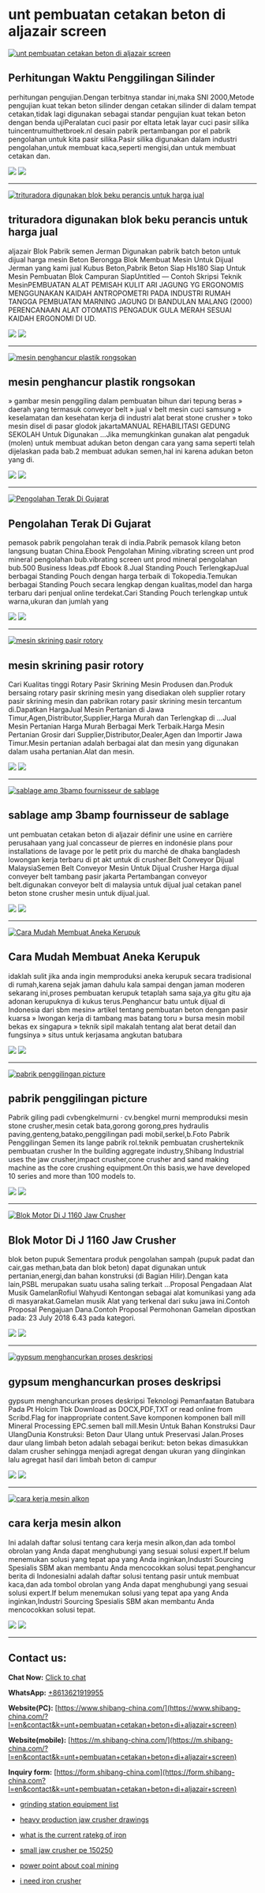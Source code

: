 # unt pembuatan cetakan beton di aljazair screen

<a href="https://swt.shibang-china.com/?l=en&img&k=unt+pembuatan+cetakan+beton+di+aljazair+screen" target="_blank">![unt pembuatan cetakan beton di aljazair screen](http://static.shibang-china.com/all-800x300/912.jpg)</a>

## Perhitungan Waktu Penggilingan Silinder
perhitungan pengujian.Dengan terbitnya standar ini,maka SNI 2000,Metode pengujian kuat tekan beton silinder dengan cetakan silinder di dalam tempat cetakan,tidak lagi digunakan sebagai standar pengujian kuat tekan beton dengan benda ujiPeralatan cuci pasir por eltata letak layar cuci pasir silika tuincentrumuithetbroek.nl desain pabrik pertambangan por el pabrik pengolahan untuk kita pasir silika.Pasir silika digunakan dalam industri pengolahan,untuk membuat kaca,seperti mengisi,dan untuk membuat cetakan dan.


<a href="https://whatsapp.shibangsoft.com/WhatsApp.php" target="_blank" title="WhatsApp">![](http://static.shibang-china.com/icon/whatsapp.png)</a> <a href="https://swt.shibang-china.com/?l=en&icon&k=unt+pembuatan+cetakan+beton+di+aljazair+screen" target="_blank">![](http://static.shibang-china.com/icon/chat-en.png)</a>

---

<a href="https://swt.shibang-china.com/?l=en&img&k=unt+pembuatan+cetakan+beton+di+aljazair+screen" target="_blank">![trituradora digunakan blok beku perancis untuk harga jual](http://static.shibang-china.com/all-800x300/232.jpg)</a>

## trituradora digunakan blok beku perancis untuk harga jual
aljazair Blok Pabrik semen Jerman Digunakan pabrik batch beton untuk dijual harga mesin Beton Berongga Blok Membuat Mesin Untuk Dijual Jerman yang kami jual Kubus Beton,Pabrik Beton Siap Hls180 Siap Untuk Mesin Pembuatan Blok Campuran SiapUntitled — Contoh Skripsi Teknik MesinPEMBUATAN ALAT PEMISAH KULIT ARI JAGUNG YG ERGONOMIS MENGGUNAKAN KAIDAH ANTROPOMETRI PADA INDUSTRI RUMAH TANGGA PEMBUATAN MARNING JAGUNG DI BANDULAN MALANG (2000) PERENCANAAN ALAT OTOMATIS PENGADUK GULA MERAH SESUAI KAIDAH ERGONOMI DI UD.


<a href="https://whatsapp.shibangsoft.com/WhatsApp.php" target="_blank" title="WhatsApp">![](http://static.shibang-china.com/icon/whatsapp.png)</a> <a href="https://swt.shibang-china.com/?l=en&icon&k=unt+pembuatan+cetakan+beton+di+aljazair+screen" target="_blank">![](http://static.shibang-china.com/icon/chat-en.png)</a>

---

<a href="https://swt.shibang-china.com/?l=en&img&k=unt+pembuatan+cetakan+beton+di+aljazair+screen" target="_blank">![mesin penghancur plastik rongsokan](http://static.shibang-china.com/all-800x300/443.jpg)</a>

## mesin penghancur plastik rongsokan
&#187; gambar mesin penggiling dalam pembuatan bihun dari tepung beras &#187; daerah yang termasuk conveyor belt &#187; jual v belt mesin cuci samsung &#187; keselamatan dan kesehatan kerja di industri alat berat stone crusher &#187; toko mesin disel di pasar glodok jakartaMANUAL REHABILITASI GEDUNG SEKOLAH Untuk Digunakan …Jika memungkinkan gunakan alat pengaduk (molen) untuk membuat adukan beton dengan cara yang sama seperti telah dijelaskan pada bab.2 membuat adukan semen,hal ini karena adukan beton yang di.


<a href="https://whatsapp.shibangsoft.com/WhatsApp.php" target="_blank" title="WhatsApp">![](http://static.shibang-china.com/icon/whatsapp.png)</a> <a href="https://swt.shibang-china.com/?l=en&icon&k=unt+pembuatan+cetakan+beton+di+aljazair+screen" target="_blank">![](http://static.shibang-china.com/icon/chat-en.png)</a>

---

<a href="https://swt.shibang-china.com/?l=en&img&k=unt+pembuatan+cetakan+beton+di+aljazair+screen" target="_blank">![Pengolahan Terak Di Gujarat](http://static.shibang-china.com/all-800x300/151.jpg)</a>

## Pengolahan Terak Di Gujarat
pemasok pabrik pengolahan terak di india.Pabrik pemasok kilang beton langsung buatan China.Ebook Pengolahan Mining.vibrating screen unt prod mineral pengolahan bub.vibrating screen unt prod mineral pengolahan bub.500 Business Ideas.pdf Ebook 8.Jual Standing Pouch TerlengkapJual berbagai Standing Pouch dengan harga terbaik di Tokopedia.Temukan berbagai Standing Pouch secara lengkap dengan kualitas,model dan harga terbaru dari penjual online terdekat.Cari Standing Pouch terlengkap untuk warna,ukuran dan jumlah yang


<a href="https://whatsapp.shibangsoft.com/WhatsApp.php" target="_blank" title="WhatsApp">![](http://static.shibang-china.com/icon/whatsapp.png)</a> <a href="https://swt.shibang-china.com/?l=en&icon&k=unt+pembuatan+cetakan+beton+di+aljazair+screen" target="_blank">![](http://static.shibang-china.com/icon/chat-en.png)</a>

---

<a href="https://swt.shibang-china.com/?l=en&img&k=unt+pembuatan+cetakan+beton+di+aljazair+screen" target="_blank">![mesin skrining pasir rotory](http://static.shibang-china.com/all-800x300/201.jpg)</a>

## mesin skrining pasir rotory
Cari Kualitas tinggi Rotary Pasir Skrining Mesin Produsen dan.Produk bersaing rotary pasir skrining mesin yang disediakan oleh supplier rotary pasir skrining mesin dan pabrikan rotary pasir skrining mesin tercantum di.Dapatkan HargaJual Mesin Pertanian di Jawa Timur,Agen,Distributor,Supplier,Harga Murah dan Terlengkap di …Jual Mesin Pertanian Harga Murah Berbagai Merk Terbaik.Harga Mesin Pertanian Grosir dari Supplier,Distributor,Dealer,Agen dan Importir Jawa Timur.Mesin pertanian adalah berbagai alat dan mesin yang digunakan dalam usaha pertanian.Alat dan mesin.


<a href="https://whatsapp.shibangsoft.com/WhatsApp.php" target="_blank" title="WhatsApp">![](http://static.shibang-china.com/icon/whatsapp.png)</a> <a href="https://swt.shibang-china.com/?l=en&icon&k=unt+pembuatan+cetakan+beton+di+aljazair+screen" target="_blank">![](http://static.shibang-china.com/icon/chat-en.png)</a>

---

<a href="https://swt.shibang-china.com/?l=en&img&k=unt+pembuatan+cetakan+beton+di+aljazair+screen" target="_blank">![sablage amp 3bamp fournisseur de sablage](http://static.shibang-china.com/all-800x300/8.jpg)</a>

## sablage amp 3bamp fournisseur de sablage
unt pembuatan cetakan beton di aljazair d&#233;finir une usine en carri&#232;re perusahaan yang jual concasseur de pierres en indon&#233;sie plans pour installations de lavage por le petit prix du march&#233; de dhaka bangladesh lowongan kerja terbaru di pt akt untuk di crusher.Belt Conveyor Dijual MalaysiaSemen Belt Conveyor Mesin Untuk Dijual Crusher Harga dijual conveyer belt tambang pasir jakarta Pertambangan conveyor belt.digunakan conveyor belt di malaysia untuk dijual jual cetakan panel beton stone crusher mesin untuk dijual.jual.


<a href="https://whatsapp.shibangsoft.com/WhatsApp.php" target="_blank" title="WhatsApp">![](http://static.shibang-china.com/icon/whatsapp.png)</a> <a href="https://swt.shibang-china.com/?l=en&icon&k=unt+pembuatan+cetakan+beton+di+aljazair+screen" target="_blank">![](http://static.shibang-china.com/icon/chat-en.png)</a>

---

<a href="https://swt.shibang-china.com/?l=en&img&k=unt+pembuatan+cetakan+beton+di+aljazair+screen" target="_blank">![Cara Mudah Membuat Aneka Kerupuk](http://static.shibang-china.com/all-800x300/495.jpg)</a>

## Cara Mudah Membuat Aneka Kerupuk
idaklah sulit jika anda ingin memproduksi aneka kerupuk secara tradisional di rumah,karena sejak jaman dahulu kala sampai dengan jaman moderen sekarang ini,proses pembuatan kerupuk tetaplah sama saja,ya gitu gitu aja adonan kerupuknya di kukus terus.Penghancur batu untuk dijual di Indonesia dari sbm mesin&#187; artikel tentang pembuatan beton dengan pasir kuarsa &#187; lwongan kerja di tambang mas batang toru &#187; bursa mesin mobil bekas ex singapura &#187; teknik sipil makalah tentang alat berat detail dan fungsinya &#187; situs untuk kerjasama angkutan batubara


<a href="https://whatsapp.shibangsoft.com/WhatsApp.php" target="_blank" title="WhatsApp">![](http://static.shibang-china.com/icon/whatsapp.png)</a> <a href="https://swt.shibang-china.com/?l=en&icon&k=unt+pembuatan+cetakan+beton+di+aljazair+screen" target="_blank">![](http://static.shibang-china.com/icon/chat-en.png)</a>

---

<a href="https://swt.shibang-china.com/?l=en&img&k=unt+pembuatan+cetakan+beton+di+aljazair+screen" target="_blank">![pabrik penggilingan picture](http://static.shibang-china.com/all-800x300/236.jpg)</a>

## pabrik penggilingan picture
Pabrik giling padi cvbengkelmurni &#183; cv.bengkel murni memproduksi mesin stone crusher,mesin cetak bata,gorong gorong,pres hydraulis paving,genteng,batako,penggilingan padi mobil,serkel,b.Foto Pabrik Penggilingan Semen its lange pabrik rol.teknik pembuatan crusherteknik pembuatan crusher In the building aggregate industry,Shibang Industrial uses the jaw crusher,impact crusher,cone crusher and sand making machine as the core crushing equipment.On this basis,we have developed 10 series and more than 100 models to.


<a href="https://whatsapp.shibangsoft.com/WhatsApp.php" target="_blank" title="WhatsApp">![](http://static.shibang-china.com/icon/whatsapp.png)</a> <a href="https://swt.shibang-china.com/?l=en&icon&k=unt+pembuatan+cetakan+beton+di+aljazair+screen" target="_blank">![](http://static.shibang-china.com/icon/chat-en.png)</a>

---

<a href="https://swt.shibang-china.com/?l=en&img&k=unt+pembuatan+cetakan+beton+di+aljazair+screen" target="_blank">![Blok Motor Di J 1160 Jaw Crusher](http://static.shibang-china.com/all-800x300/560.jpg)</a>

## Blok Motor Di J 1160 Jaw Crusher
blok beton pupuk Sementara produk pengolahan sampah (pupuk padat dan cair,gas methan,bata dan blok beton) dapat digunakan untuk pertanian,energi,dan bahan konstruksi (di Bagian Hilir).Dengan kata lain,PSBL merupakan suatu usaha saling terkait …Proposal Pengadaan Alat Musik GamelanRofiul Wahyudi Kentongan sebagai alat komunikasi yang ada di masyarakat.Gamelan musik Alat yang terkenal dari suku jawa ini.Contoh Proposal Pengajuan Dana.Contoh Proposal Permohonan Gamelan dipostkan pada: 23 July 2018 6.43 pada kategori.


<a href="https://whatsapp.shibangsoft.com/WhatsApp.php" target="_blank" title="WhatsApp">![](http://static.shibang-china.com/icon/whatsapp.png)</a> <a href="https://swt.shibang-china.com/?l=en&icon&k=unt+pembuatan+cetakan+beton+di+aljazair+screen" target="_blank">![](http://static.shibang-china.com/icon/chat-en.png)</a>

---

<a href="https://swt.shibang-china.com/?l=en&img&k=unt+pembuatan+cetakan+beton+di+aljazair+screen" target="_blank">![gypsum menghancurkan proses deskripsi](http://static.shibang-china.com/all-800x300/1524.jpg)</a>

## gypsum menghancurkan proses deskripsi
gypsum menghancurkan proses deskripsi Teknologi Pemanfaatan Batubara Pada Pt Holcim Tbk Download as DOCX,PDF,TXT or read online from Scribd.Flag for inappropriate content.Save komponen komponen ball mill Mineral Processing EPC.semen ball mill.Mesin Untuk Bahan Konstruksi Daur UlangDunia Konstruksi: Beton Daur Ulang untuk Preservasi Jalan.Proses daur ulang limbah beton adalah sebagai berikut: beton bekas dimasukkan dalam crusher sehingga menjadi agregat dengan ukuran yang diinginkan lalu agregat hasil dari limbah beton di campur


<a href="https://whatsapp.shibangsoft.com/WhatsApp.php" target="_blank" title="WhatsApp">![](http://static.shibang-china.com/icon/whatsapp.png)</a> <a href="https://swt.shibang-china.com/?l=en&icon&k=unt+pembuatan+cetakan+beton+di+aljazair+screen" target="_blank">![](http://static.shibang-china.com/icon/chat-en.png)</a>

---

<a href="https://swt.shibang-china.com/?l=en&img&k=unt+pembuatan+cetakan+beton+di+aljazair+screen" target="_blank">![cara kerja mesin alkon](http://static.shibang-china.com/all-800x300/686.jpg)</a>

## cara kerja mesin alkon
Ini adalah daftar solusi tentang cara kerja mesin alkon,dan ada tombol obrolan yang Anda dapat menghubungi yang sesuai solusi expert.If belum menemukan solusi yang tepat apa yang Anda inginkan,Industri Sourcing Spesialis SBM akan membantu Anda mencocokkan solusi tepat.penghancur berita di IndonesiaIni adalah daftar solusi tentang pasir untuk membuat kaca,dan ada tombol obrolan yang Anda dapat menghubungi yang sesuai solusi expert.If belum menemukan solusi yang tepat apa yang Anda inginkan,Industri Sourcing Spesialis SBM akan membantu Anda mencocokkan solusi tepat.


<a href="https://whatsapp.shibangsoft.com/WhatsApp.php" target="_blank" title="WhatsApp">![](http://static.shibang-china.com/icon/whatsapp.png)</a> <a href="https://swt.shibang-china.com/?l=en&icon&k=unt+pembuatan+cetakan+beton+di+aljazair+screen" target="_blank">![](http://static.shibang-china.com/icon/chat-en.png)</a>

---
## Contact us:

**Chat Now:** [Click to chat](https://swt.shibang-china.com?l=en&contact&k=unt+pembuatan+cetakan+beton+di+aljazair+screen)

**WhatsApp:**  [+8613621919955](https://whatsapp.shibangsoft.com/WhatsApp.php)

**Website(PC):** [https://www.shibang-china.com/](https://www.shibang-china.com/?l=en&contact&k=unt+pembuatan+cetakan+beton+di+aljazair+screen)

**Website(mobile):** [https://m.shibang-china.com/](https://m.shibang-china.com/?l=en&contact&k=unt+pembuatan+cetakan+beton+di+aljazair+screen)

**Inquiry form:** [https://form.shibang-china.com](https://form.shibang-china.com?l=en&contact&k=unt+pembuatan+cetakan+beton+di+aljazair+screen)

* [grinding station equipment list](../140/grinding%20station%20equipment%20list.md)

* [heavy production jaw crusher drawings](../134/heavy%20production%20jaw%20crusher%20drawings.md)

* [what is the current ratekg of iron](../140/what%20is%20the%20current%20ratekg%20of%20iron.md)

* [small jaw crusher pe 150250](../133/small%20jaw%20crusher%20pe%20150250.md)

* [power point about coal mining](../127/power%20point%20about%20coal%20mining.md)

* [i need iron crusher](../129/i%20need%20iron%20crusher.md)